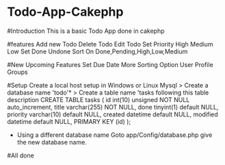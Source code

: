 Todo-App-Cakephp
================
#Introduction
 This is a basic Todo App done in cakephp

#features
Add new Todo
Delete Todo 
Edit Todo
Set Priority High Medium Low
Set Done Undone
Sort On Done,Pending,High,Low,Medium

#New Upcoming Features
Set Due Date
More Sorting Option
User Profile
Groups

#Setup
Create a local host setup in Windows or Linux 
Mysql > Create a database name 'todo'*
      > Create a table name 'tasks following this table description
    CREATE TABLE tasks (
    id int(10) unsigned NOT NULL auto_increment,
    title varchar(255) NOT NULL,
    done tinyint(1) default NULL,
    priority varchar(10) default NULL,
    created datetime default NULL,
    modified datetime default NULL,
    PRIMARY KEY (id)
                    );
* Using a different database name
  Goto app/Config/database.php 
  give the new database name.

#All done 


      


